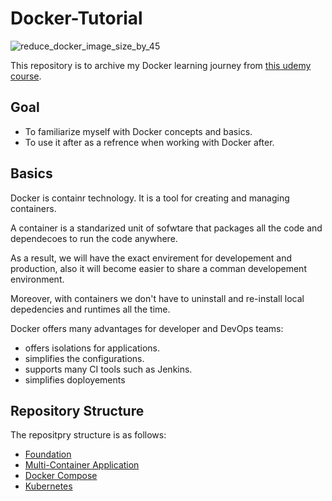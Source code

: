 ﻿# Docker-Tutorial
 
![reduce_docker_image_size_by_45](https://user-images.githubusercontent.com/73353537/196525351-4d791e8e-e922-4e5f-a16b-27c6fd1c1247.jpg)


This repository is to archive my Docker learning journey from [this udemy course](https://www.udemy.com/course/docker-kubernetes-the-practical-guide).

## Goal

- To familiarize myself with Docker concepts and basics.
- To use it after as a refrence when working with Docker after.

## Basics

Docker is containr technology. It is a tool for creating and managing containers.

A container is a standarized unit of sofwtare that packages all the code and dependecoes to run the code anywhere. 

As a result, we will have the exact envirement for developement and production, also it will become easier to share a comman developement environment.

Moreover, with containers we don't have to uninstall and re-install local depedencies and runtimes all the time.

Docker offers many advantages for developer and DevOps teams:
- offers isolations for applications.
- simplifies the configurations.
- supports many CI tools such as Jenkins.
- simplifies doployements

## Repository Structure

The repositpry structure is as follows:
- [Foundation](./1-Foundation)
- [Multi-Container Application](./2-Multi-Container%20Application)
- [Docker Compose](./3-Docker%20Compose)
- [Kubernetes](./4-Kubernetes)
